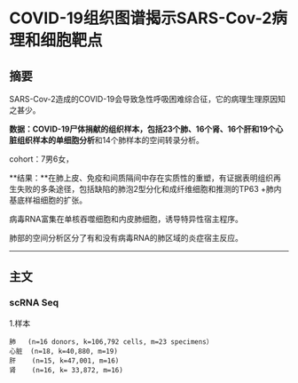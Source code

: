 # COVID-19组织图谱揭示SARS-Cov-2病理和细胞靶点

## 摘要

SARS-Cov-2造成的COVID-19会导致急性呼吸困难综合征，它的病理生理原因知之甚少。

**数据：**COVID-19尸体捐献的组织样本，包括23个肺、16个肾、16个肝和19个心脏组织样本的**单细胞分析**和14个肺样本的空间转录分析。

cohort：7男6女，

**结果：**在肺上皮、免疫和间质隔间中存在实质性的重塑，有证据表明组织再生失败的多条途径，包括缺陷的肺泡2型分化和成纤维细胞和推测的TP63 +肺内基底样祖细胞的扩张。

病毒RNA富集在单核吞噬细胞和内皮肺细胞，诱导特异性宿主程序。

肺部的空间分析区分了有和没有病毒RNA的肺区域的炎症宿主反应。

---

## 主文

### scRNA Seq

1.样本

	肺  	(n=16 donors, k=106,792 cells, m=23 specimens）
	心脏  (n=18, k=40,880, m=19)
	肝	 (n=15, k=47,001, m=16) 
	肾	 (n=16, k= 33,872, m=16)

